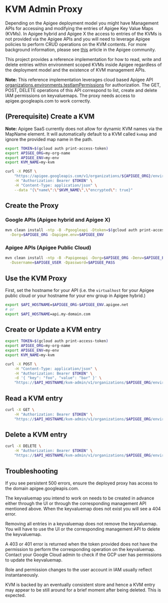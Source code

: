 # KVM Admin Proxy

Depending on the Apigee deployment model you might have Management APIs for
accessing and modifying the entries of Apigee Key Value Maps (KVMs). In Apigee
hybrid and Apigee X the access to entries of the KVMs is not provided via the
Apigee APIs and you will need to leverage Apigee policies to perform CRUD
operations on the KVM contents. 
For more background information, please see [this](https://community.apigee.com/articles/89782/providing-kvm-content-apis-for-apigee-x-and-hybrid.html)
article in the Apigee community.

This project provides a reference implementation for how to read, write and
delete entries within environment scoped KVMs inside Apigee regardless of the
deployment model and the existence of KVM management APIs.

**Note:** This reference implementation leverages cloud based Apigee API
[organizations.environments.testIamPermissions](https://cloud.google.com/apigee/docs/reference/apis/apigee/rest/v1/organizations.environments/testIamPermissions)
for authorization. The GET, POST, DELETE operations of this API correspond 
to list, create and delete IAM permissions on keyvaluemaps. The proxy needs
access to apigee.googleapis.com to work correctly.

## (Prerequisite) Create a KVM

**Note:** Apigee SaaS currently does not allow for dynamic KVM names via the
MapName element. It will automatically default to a KVM called `kvmap` and
ignore the provided map name in the path.

```sh
export TOKEN=$(gcloud auth print-access-token)
export APIGEE_ORG=my-org-name
export APIGEE_ENV=my-env
export KVM_NAME=my-kvm

curl -X POST \
    "https://apigee.googleapis.com/v1/organizations/${APIGEE_ORG}/environments/$APIGEE_ENV/keyvaluemaps" \
    -H "Authorization: Bearer $TOKEN" \
    -H "Content-Type: application/json" \
    --data "{\"name\":\"$KVM_NAME\",\"encrypted\": true}"
```

## Create the Proxy

### Google APIs (Apigee hybrid and Apigee X)

```sh
mvn clean install -ntp -B -Pgoogleapi -Dtoken=$(gcloud auth print-access-token) \
  -Dorg=$APIGEE_ORG -Dapigee.env=$APIGEE_ENV
```

### Apigee APIs (Apigee Public Cloud)

```sh
mvn clean install -ntp -B -Papigeeapi -Dorg=$APIGEE_ORG -Denv=$APIGEE_ENV \
  -Dusername=$APIGEE_USER -Dpassword=$APIGEE_PASS
```

## Use the KVM Proxy

First, set the hostname for your API (i.e. the `virtualhost` for your Apigee
public cloud or your hostname for your env group in Apigee hybrid.)

```sh
export $API_HOSTNAME=$APIGEE_ORG-$APIGEE_ENV.apigee.net
# or
export $API_HOSTNAME=api.my-domain.com
```

## Create or Update a KVM entry

```sh
export TOKEN=$(gcloud auth print-access-token)
export APIGEE_ORG=my-org-name
export APIGEE_ENV=my-env
export KVM_NAME=my-kvm

curl -X POST \
    -H "Content-Type: application/json" \
    -H "Authorization: Bearer $TOKEN" \
    -d '{ "key": "foo", "value": "bar" }' \
    "https://$API_HOSTNAME/kvm-admin/v1/organizations/$APIGEE_ORG/environments/$APIGEE_ENV/keyvaluemaps/$KVM_NAME/entries"
```

## Read a KVM entry

```sh
curl -X GET \
    -H "Authorization: Bearer $TOKEN" \
    "https://$API_HOSTNAME/kvm-admin/v1/organizations/$APIGEE_ORG/environments/$APIGEE_ENV/keyvaluemaps/$KVM_NAME/entries/foo"
```

## Delete a KVM entry

```sh
curl -X DELETE \
    -H "Authorization: Bearer $TOKEN" \
    "https://$API_HOSTNAME/kvm-admin/v1/organizations/$APIGEE_ORG/environments/$APIGEE_ENV/keyvaluemaps/$KVM_NAME/entries/foo"
```

## Troubleshooting

If you see persistent 500 errors, ensure the deployed proxy has access to the
domain apigee.googleapis.com.

The keyvaluemap you intend to work on needs to be created in advance either
through the UI or through the corresponding management API mentioned above.
When the keyvaluemap does not exist you will see a 404 error.

Removing all entries in a keyvaluemap does not remove the keyvaluemap. You will
have to use the UI or the corresponding management API to delete the
keyvaluemap.

A 403 or 401 error is returned when the token provided does not have the
permission to perform the corresponding operation on the keyvaluemap. Contact
your Google Cloud admin to check if the GCP user has permissions to update the
keyvaluemap.

Role and permission changes to the user account in IAM usually reflect
instantaneously.

KVM is backed by an eventually consistent store and hence a KVM entry may
appear to be still around for a brief moment after being deleted. This is 
expected.
